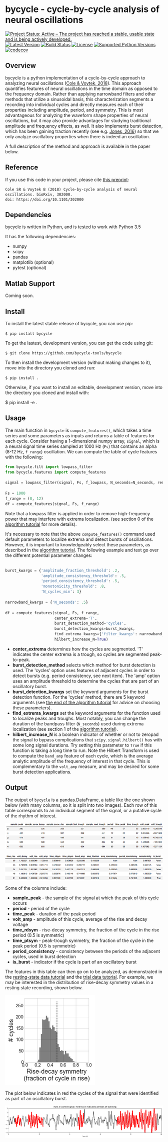 # bycycle - cycle-by-cycle analysis of neural oscillations

[![Project Status: Active – The project has reached a stable, usable state and is being actively developed.](http://www.repostatus.org/badges/latest/active.svg)](http://www.repostatus.org/#active)
[![Latest Version](https://img.shields.io/pypi/v/bycycle.svg)](https://pypi.python.org/pypi/bycycle/)
[![Build Status](https://travis-ci.org/bycycle-tools/bycycle.svg)](https://travis-ci.org/bycycle-tools/bycycle)
[![License](https://img.shields.io/pypi/l/bycycle.svg)](https://opensource.org/licenses/Apache-2.0)
[![Supported Python Versions](https://img.shields.io/pypi/pyversions/bycycle.svg)](https://pypi.python.org/pypi/bycycle/)
[![codecov](https://codecov.io/gh/bycycle-tools/bycycle/branch/master/graph/badge.svg)](https://codecov.io/gh/bycycle-tools/bycycle)

## Overview

bycycle is a python implementation of a cycle-by-cycle approach to analyzing neural oscillations ([Cole & Voytek, 2018](https://www.biorxiv.org/content/early/2018/04/16/302000)). This approach quantifies features of neural oscillations in the time domain as opposed to the frequency domain. Rather than applying narrowband filters and other methods that utilize a sinusoidal basis, this characterization segments a recording into individual cycles and directly measures each of their properties including amplitude, period, and symmetry. This is most advantageous for analyzing the waveform shape properties of neural oscillations, but it may also provide advantages for studying traditional amplitude and frequency effects, as well. It also implements burst detection, which has been gaining traction recently (see e.g. [Jones, 2016](https://www.sciencedirect.com/science/article/pii/S0959438816300769?via%3Dihub)) so that we only analyze oscillatory properties when there is indeed an oscillation.

A full description of the method and approach is available in the paper below.

## Reference

If you use this code in your project, please cite [this preprint](https://www.biorxiv.org/content/early/2018/04/16/302000):

    Cole SR & Voytek B (2018) Cycle-by-cycle analysis of neural oscillations. bioRxiv, 302000.
    doi: https://doi.org/10.1101/302000

## Dependencies

bycycle is written in Python, and is tested to work with Python 3.5

It has the following dependencies:
- numpy
- scipy
- pandas
- matplotlib (optional)
- pytest (optional)

## Matlab Support

Coming soon.

## Install

To install the latest stable release of bycycle, you can use pip:

`$ pip install bycycle`

To get the lastest, development version, you can get the code using git:

`$ git clone https://github.com/bycycle-tools/bycycle`

To then install the development version (without making changes to it), move into the directory you cloned and run:

`$ pip install .`

Otherwise, if you want to install an editable, development version, move into the directory you cloned and install with:

$ pip install -e .

## Usage

The main function in `bycycle` is `compute_features()`, which takes a time series and some parameters as inputs and returns a table of features for each cycle. Consider having a 1-dimensional numpy array, `signal`, which is a neural signal time series sampled at 1000 Hz (`Fs`) that contains an alpha (8-12 Hz, `f_range`) oscillation. We can compute the table of cycle features with the following:

```python
from bycycle.filt import lowpass_filter
from bycycle.features import compute_features

signal = lowpass_filter(signal, Fs, f_lowpass, N_seconds=N_seconds, remove_edge_artifacts=False)

Fs = 1000
f_range = (8, 12)
df = compute_features(signal, Fs, f_range)
```

Note that a lowpass filter is applied in order to remove high-frequency power that may interfere with extrema localization. (see section 0 of the [algorithm tutorial](https://github.com/bycycle-tools/bycycle/blob/master/tutorials/1_Cycle-by-cycle%20algorithm.ipynb) for more details).

It's necessary to note that the above `compute_features()` command used default parameters to localize extrema and detect bursts of oscillations. However, it is important to knowledgeably select these parameters, as described in the [algorithm tutorial](https://github.com/bycycle-tools/bycycle/blob/master/tutorials/1_Cycle-by-cycle%20algorithm.ipynb). The following example and text go over the different potential parameter changes:

```python

burst_kwargs = {'amplitude_fraction_threshold': .2,
                'amplitude_consistency_threshold': .5,
                'period_consistency_threshold': .5,
                'monotonicity_threshold': .8,
                'N_cycles_min': 3}

narrowband_kwargs = {'N_seconds': .5}

df = compute_features(signal, Fs, f_range,
                      center_extrema='T',
                      burst_detection_method='cycles',
                      burst_detection_kwargs=burst_kwargs,
                      find_extrema_kwargs={'filter_kwargs': narrowband_kwargs},
                      hilbert_increase_N=True)
```

* __center_extrema__ determines how the cycles are segmented. 'T' indicates the center extrema is a trough, so cycles are segmented peak-to-peak.
* __burst_detection_method__ selects which method for burst detection is used. The 'cycles' option uses features of adjacent cycles in order to detect bursts (e.g. period consistency, see next item). The 'amp' option uses an amplitude threshold to determine the cycles that are part of an oscillatory burst.
* __burst_detection_kwargs__ set the keyword arguments for the burst detection function. For the 'cycles' method, there are 5 keyword arguments (see [the end of the algorithm tutorial](https://github.com/bycycle-tools/bycycle/blob/master/tutorials/1_Cycle-by-cycle%20algorithm.ipynb) for advice on choosing these parameters).
* __find_extrema_kwargs__ set the keyword arguments for the function used to localize peaks and troughs. Most notably, you can change the duration of the bandpass filter (`N_seconds`) used during extrema localization (see section 1 of the [algorithm tutorial](https://github.com/bycycle-tools/bycycle/blob/master/tutorials/1_Cycle-by-cycle%20algorithm.ipynb)).
* __hilbert_increase_N__ is a boolean indicator of whether or not to zeropad the signal to bypass complications that `scipy.signal.hilbert()` has with some long signal durations. Try setting this parameter to `True` if this function is taking a long time to run. Note the Hilbert Transform is used to compute the `band_amp` feature of each cycle, which is the average analytic amplitude of the frequency of interest in that cycle. This is complementary to the `volt_amp` measure, and may be desired for some burst detection applications.

## Output

The output of `bycycle` is a pandas.DataFrame, a table like the one shown below (with many columns, so it is split into two images). Each row of this table corresponds to an individual segment of the signal, or a putative cycle of the rhythm of interest.

!["cycle dataframe part1"](img/cycledf_1.png)

!["cycle dataframe part2"](img/cycledf_2.png)

Some of the columns include:
* __sample_peak__ - the sample of the signal at which the peak of this cycle occurs
* __period__ - period of the cycle
* __time_peak__ - duration of the peak period
* __volt_amp__ - amplitude of this cycle, average of the rise and decay voltage
* __time_rdsym__ - rise-decay symmetry, the fraction of the cycle in the rise period (0.5 is symmetric)
* __time_ptsym__ - peak-trough symmetry, the fraction of the cycle in the peak period (0.5 is symmetric)
* __period_consistency__ - consistency between the periods of the adjacent cycles, used in burst detection
* __is_burst__ - indicator if the cycle is part of an oscillatory burst

The features in this table can then go on to be analyzed, as demonstrated in the [resting-state data tutorial](https://github.com/bycycle-tools/bycycle/blob/master/tutorials/2_Resting%20state%20cycle-by-cycle%20analysis.ipynb) and the [trial data tutorial](https://github.com/bycycle-tools/bycycle/blob/master/tutorials/3_Trial%20structure%20cycle-by-cycle%20analysis.ipynb). For example, we may be interested in the distribution of rise-decay symmetry values in a resting state recording, shown below.

!["rdsym distribution"](img/rdsym_distribution.png)

The plot below indicates in red the cycles of the signal that were identified as part of an oscillatory burst.

!["burst detection results"](img/bursts_detected.png)
